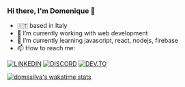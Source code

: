 ### Hi there, I'm Domenique 👋

<!--
**domssilva/domssilva** is a ✨ _special_ ✨ repository because its `README.md` (this file) appears on your GitHub profile.

Here are some ideas to get you started:

- 🔭 I’m currently working on ...
- 🌱 I’m currently learning ...
- 👯 I’m looking to collaborate on ...
- 🤔 I’m looking for help with ...
- 💬 Ask me about ...
- 📫 How to reach me: ...
- 😄 Pronouns: ...
- ⚡ Fun fact: ...
-->

- :it: based in Italy
- 🔭 I’m currently working with web development
- 🌱 I’m currently learning javascript, react, nodejs, firebase
- 📫 How to reach me:

[![LINKEDIN](https://img.shields.io/badge/Linkedin-black?style=for-the-badge&logo=linkedin)](https://www.linkedin.com/in/domenique-silva/)
[![DISCORD](https://img.shields.io/badge/discord-black?style=for-the-badge&logo=discord)](https://discordapp.com/users/6727)
[![DEV.TO](https://img.shields.io/badge/DEV.TO-black?style=for-the-badge&logo=dev.to)](https://dev.to/domss)

<!--START_SECTION:waka-->
<!--END_SECTION:waka-->
[![domssilva's wakatime stats](https://github-readme-stats.vercel.app/api/wakatime?username=domssilva)](https://github.com/anuraghazra/github-readme-stats)
